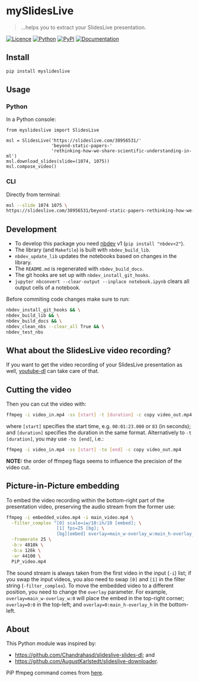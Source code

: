 # mySlidesLive
> ...helps you to extract your SlidesLive presentation.


[![Licence][licence-badge]][licence-link]
[![Python][python-badge]][python-link]
[![PyPI][pypi-badge]][pypi-link]
[![Documentation][doc-badge]][doc-link]

[licence-badge]: https://img.shields.io/github/license/so-cool/myslideslive.svg
[licence-link]: https://github.com/so-cool/myslideslive/blob/master/LICENSE
[python-badge]: https://img.shields.io/badge/python-3.6-blue.svg
[python-link]: https://github.com/so-cool/myslideslive
[pypi-badge]: https://img.shields.io/pypi/v/myslideslive.svg
[pypi-link]: https://pypi.org/project/myslideslive
[doc-badge]: https://img.shields.io/badge/read-documentation-blue.svg
[doc-link]: https://so-cool.github.io/myslideslive

## Install

```bash
pip install myslideslive
```

## Usage

### Python

In a Python console:

```
from myslideslive import SlidesLive

msl = SlidesLive('https://slideslive.com/38956531/'
                 'beyond-static-papers-'
                 'rethinking-how-we-share-scientific-understanding-in-ml')
msl.download_slides(slide=(1074, 1075))
msl.compose_video()
```

### CLI

Directly from terminal:
```bash
msl --slide 1074 1075 \
https://slideslive.com/38956531/beyond-static-papers-rethinking-how-we-share-scientific-understanding-in-ml
```

## Development
- To develop this package you need [nbdev] v1 (`pip install "nbdev<2"`).
- The library (and `Makefile`) is built with `nbdev_build_lib`.
- `nbdev_update_lib` updates the notebooks based on changes in the library.
- The `README.md` is regenerated with `nbdev_build_docs`.
- The git hooks are set up with `nbdev_install_git_hooks`.
- `jupyter nbconvert --clear-output --inplace notebook.ipynb` clears all output cells of a notebook.

Before commiting code changes make sure to run:
```bash
nbdev_install_git_hooks && \
nbdev_build_lib && \
nbdev_build_docs && \
nbdev_clean_nbs --clear_all True && \
nbdev_test_nbs
```

[nbdev]: https://nbdev.fast.ai/

## What about the SlidesLive video recording?
If you want to get the video recording of your SlidesLive presentation as well,
[youtube-dl] can take care of that.

## Cutting the video
Then you can cut the video with:
```bash
ffmpeg -i video_in.mp4 -ss [start] -t [duration] -c copy video_out.mp4
```
where `[start]` specifies the start time, e.g. `00:01:23.000` or `83` (in seconds);
and `[duration]` specifies the duration in the same format.
Alternatively to `-t [duration]`, you may use `-to [end]`, i.e.:
```bash
ffmpeg -i video_in.mp4 -ss [start] -to [end] -c copy video_out.mp4
```
**NOTE:** the order of ffmpeg flags seems to influence the precision of
the video cut.

## Picture-in-Picture embedding
To embed the video recording within the bottom-right part of the presentation video,
preserving the audio stream from the former use:
```bash
ffmpeg -i embedded_video.mp4 -i main_video.mp4 \
  -filter_complex "[0] scale=iw/10:ih/10 [embed]; \
                   [1] fps=25 [bg]; \
                   [bg][embed] overlay=main_w-overlay_w:main_h-overlay_h" \
  -framerate 25 \
  -b:v 4810k \
  -b:a 126k \
  -ar 44100 \
  PiP_video.mp4
```
The sound stream is always taken from the first video in the input (`-i`) list;
if you swap the input videos, you also need to swap `[0]` and `[1]` in
the filter string (`-filter_complex`).
To move the embedded video to a different position, you need to change
the `overlay` parameter.
For example, `overlay=main_w-overlay_w:0` will place the embed in
the top-right corner; `overlay=0:0` in the top-left; and
`overlay=0:main_h-overlay_h` in the bottom-left.

[youtube-dl]: https://github.com/ytdl-org/youtube-dl

## About

This Python module was inspired by:
* <https://github.com/Chandrahasd/slideslive-slides-dl>; and
* <https://github.com/AugustKarlstedt/slideslive-downloader>.

PiP ffmpeg command comes from [here](https://www.oodlestechnologies.com/blogs/PICTURE-IN-PICTURE-effect-using-FFMPEG/).
